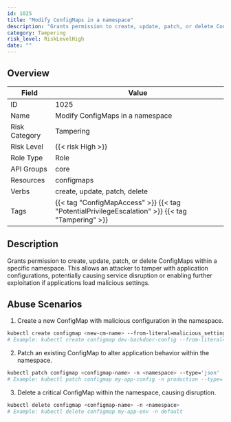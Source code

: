 ```yaml
---
id: 1025
title: "Modify ConfigMaps in a namespace"
description: "Grants permission to create, update, patch, or delete ConfigMaps within a specific namespace. This allows an attacker to tamper with application configurations, potentially causing service disruption or enabling further exploitation if applications load malicious settings."
category: Tampering
risk_level: RiskLevelHigh
date: ""
---
```


## Overview

| Field         | Value                                                                                            |
| ------------- | ------------------------------------------------------------------------------------------------ |
| ID            | 1025                                                                                             |
| Name          | Modify ConfigMaps in a namespace                                                                 |
| Risk Category | Tampering                                                                                        |
| Risk Level    | {{< risk High >}}                                                                                |
| Role Type     | Role                                                                                             |
| API Groups    | core                                                                                             |
| Resources     | configmaps                                                                                       |
| Verbs         | create, update, patch, delete                                                                    |
| Tags          | {{< tag "ConfigMapAccess" >}} {{< tag "PotentialPrivilegeEscalation" >}} {{< tag "Tampering" >}} |

## Description

Grants permission to create, update, patch, or delete ConfigMaps within a specific namespace. This allows an attacker to tamper with application configurations, potentially causing service disruption or enabling further exploitation if applications load malicious settings.

## Abuse Scenarios

1. Create a new ConfigMap with malicious configuration in the namespace.

```bash
kubectl create configmap <new-cm-name> --from-literal=malicious_setting=true -n <namespace>
# Example: kubectl create configmap dev-backdoor-config --from-literal=enable_shell=true -n development

```

2. Patch an existing ConfigMap to alter application behavior within the namespace.

```bash
kubectl patch configmap <configmap-name> -n <namespace> --type='json' -p='[{"op": "replace", "path": "/data/<key>", "value": "<new-value>"}]'
# Example: kubectl patch configmap my-app-config -n production --type='json' -p='[{"op": "replace", "path": "/data/db_host", "value": "malicious-db.example.com"}]'

```

3. Delete a critical ConfigMap within the namespace, causing disruption.

```bash
kubectl delete configmap <configmap-name> -n <namespace>
# Example: kubectl delete configmap my-app-env -n default

```
